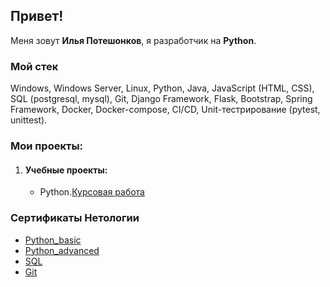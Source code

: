 ## Привет!
Меня зовут __Илья Потешонков__, я разработчик на __Python__.
### Мой стек
Windows, Windows Server, Linux, Python, Java, JavaScript (HTML, CSS), SQL (postgresql, mysql), Git, Django Framework, Flask, Bootstrap, Spring Framework, Docker, Docker-compose, CI/CD, Unit-тестрирование (pytest, unittest).
### Мои проекты:
<ol>
    <li><h4> Учебные проекты:</h4>
        <ul>
            <li>Python.<a href="https://github.com/ilyapatis24/course_projects/tree/main/course_work_backup">Курсовая работа</a></li>
        </ul>
    </li>
</ol>

### Сертификаты Нетологии
- [Python_basic](https://github.com/ilyapatis24/ilyapatis24/blob/main/python_basic.jpg)
- [Python_advanced](https://github.com/ilyapatis24/ilyapatis24/blob/main/python_advanced.jpg)
- [SQL](https://github.com/ilyapatis24/ilyapatis24/blob/main/sql.jpg)
- [Git](https://github.com/ilyapatis24/ilyapatis24/blob/main/git.jpg)
  
